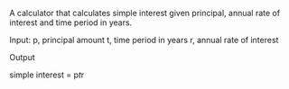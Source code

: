 A calculator that calculates simple interest given principal, annual rate of interest and time period in years.

Input:
   p, principal amount
   t, time period in years
   r, annual rate of interest

Output
   
   simple interest = p*t*r
   
